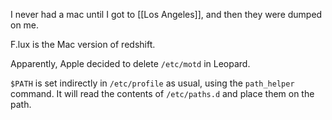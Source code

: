 <!-- njnmdoc:  title="Mac notes"  -->

I never had a mac until I got to [[Los Angeles]], and then they were dumped on me.

F.lux is the Mac version of redshift.

Apparently, Apple decided to delete <code>/etc/motd</code> in Leopard.

<code>$PATH</code> is set indirectly in <code>/etc/profile</code> as usual, using the <code>path_helper</code> command. It will read the contents of <code>/etc/paths.d</code> and place them on the path.

